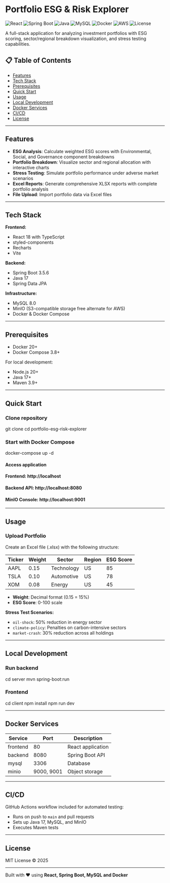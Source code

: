 # Portfolio ESG & Risk Explorer

![React](https://img.shields.io/badge/React-18.x-blue?logo=react)
![Spring Boot](https://img.shields.io/badge/Spring%20Boot-3.5.6-green?logo=spring)
![Java](https://img.shields.io/badge/Java-17-orange?logo=openjdk)
![MySQL](https://img.shields.io/badge/MySQL-8.0-blue?logo=mysql)
![Docker](https://img.shields.io/badge/Docker-Ready-blue?logo=docker)
![AWS](https://img.shields.io/badge/Deployed%20on-AWS-232F3E?logo=amazon-aws&logoColor=white)
![License](https://img.shields.io/badge/License-MIT-yellow)

A full-stack application for analyzing investment portfolios with ESG scoring, sector/regional breakdown visualization, and stress testing capabilities.

## 📋 Table of Contents

- [Features](#features)
- [Tech Stack](#tech-stack)
- [Prerequisites](#prerequisites)
- [Quick Start](#quick-start)
- [Usage](#usage)
- [Local Development](#local-development)
- [Docker Services](#docker-services)
- [CI/CD](#cicd)
- [License](#license)

---

## Features

- **ESG Analysis**: Calculate weighted ESG scores with Environmental, Social, and Governance component breakdowns
- **Portfolio Breakdown**: Visualize sector and regional allocation with interactive charts
- **Stress Testing**: Simulate portfolio performance under adverse market scenarios
- **Excel Reports**: Generate comprehensive XLSX reports with complete portfolio analysis
- **File Upload**: Import portfolio data via Excel files

---

## Tech Stack

**Frontend:**
- React 18 with TypeScript
- styled-components
- Recharts
- Vite

**Backend:**
- Spring Boot 3.5.6
- Java 17
- Spring Data JPA

**Infrastructure:**
- MySQL 8.0
- MinIO (S3-compatible storage free alternate for AWS)
- Docker & Docker Compose

---

## Prerequisites

- Docker 20+
- Docker Compose 3.8+

For local development:
- Node.js 20+
- Java 17+
- Maven 3.9+

---

## Quick Start

### Clone repository
git clone <repository-url>
cd portfolio-esg-risk-explorer

### Start with Docker Compose
docker-compose up -d

#### Access application
#### Frontend: http://localhost
#### Backend API: http://localhost:8080
#### MinIO Console: http://localhost:9001

---

## Usage

### Upload Portfolio

Create an Excel file (.xlsx) with the following structure:

| Ticker | Weight | Sector | Region | ESG Score |
|--------|--------|--------|--------|-----------|
| AAPL | 0.15 | Technology | US | 85 |
| TSLA | 0.10 | Automotive | US | 78 |
| XOM | 0.08 | Energy | US | 45 |

- **Weight**: Decimal format (0.15 = 15%)
- **ESG Score**: 0-100 scale


**Stress Test Scenarios:**
- `oil-shock`: 50% reduction in energy sector
- `climate-policy`: Penalties on carbon-intensive sectors
- `market-crash`: 30% reduction across all holdings

---

## Local Development

### Run backend
cd server
mvn spring-boot:run


### Frontend
cd client
npm install
npm run dev

---

## Docker Services

| Service | Port | Description |
|---------|------|-------------|
| frontend | 80 | React application |
| backend | 8080 | Spring Boot API |
| mysql | 3306 | Database |
| minio | 9000, 9001 | Object storage |

---

## CI/CD

GitHub Actions workflow included for automated testing:
- Runs on push to `main` and pull requests
- Sets up Java 17, MySQL, and MinIO
- Executes Maven tests

---

## License

MIT License © 2025  

---

Built with ❤️ using **React, Spring Boot, MySQL and Docker**


